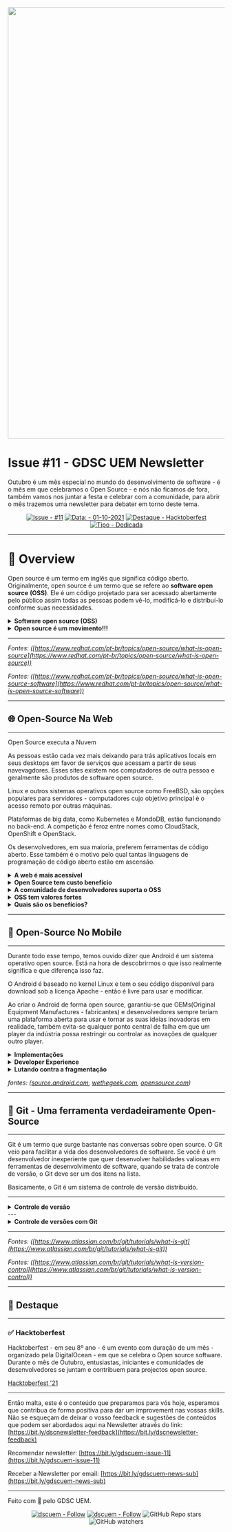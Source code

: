 

 <img src="https://user-images.githubusercontent.com/50568515/130362231-2d2f81a1-e3a5-48bf-8923-308ab0ac80eb.png" width="1000px" />
  <h1 align="left">
    Issue #11 - GDSC UEM Newsletter
  </h1>
Outubro é um mês especial no mundo do desenvolvimento de software - é o mês em que celebramos o Open Source - e nós não ficamos de fora, também vamos nos juntar a festa e celebrar com a comunidade, para abrir o mês trazemos uma newsletter para debater em torno deste tema.

<span align="center">

[![Issue - #11](https://img.shields.io/badge/Issue-%2311-2ea44f)](https://https://github.com/gdscuem/tree/main/2021/)
[![Data: - 01-10-2021](https://img.shields.io/badge/Data%3A-01--10--2021-brightgreen)](https://https://github.com/gdscuem/tree/main/2021/)
[![Destaque - Hacktoberfest](https://img.shields.io/badge/Destaque-Hacktoberfest-yellow)](https://https://github.com/gdscuem/tree/main/2021/) [![Tipo  - Dedicada](https://img.shields.io/badge/Tipo_-Dedicada-blue)](https://https://github.com/gdscuem/tree/main/2021/)

</span>

---

# 👀 Overview

Open source é um termo em inglês que significa código aberto. Originalmente, open source é um termo que se refere ao **software open source** **(OSS)**. Ele é um código projetado para ser acessado abertamente pelo público assim todas as pessoas podem vê-lo, modificá-lo e distribuí-lo conforme suas necessidades.

<details>
<summary><b>Software open source (OSS)</b></summary>

  Agora que já sabemos o que é open source vamos falar do software open source. O software open source ou software de código aberto é o software de computador com o seu código fonte disponibilizado e licenciado com uma licença de código aberto no qual o direito autoral fornece o direito de estudar, modificar e distribuir o software de graça para qualquer um e para qualquer finalidade.

  O software open source é lançado por meio de um tipo de licença específico que disponibiliza legalmente o código-fonte aos usuários finais. Há muitas licenças desse tipo, mas o software geralmente é open source quando:

  - **Ele está disponível no formato de código-fonte sem custos extras**:os utilizadores podem ver o código que compõe o software e fazer qualquer tipo de alteração que quiserem.
  - **O código-fonte pode ser reaproveitado em outros softwares novos**:	qualquer pessoa pode distribuir o próprio programa com base em um código-fonte.
</details>

<details>

<summary><b>Open source é um movimento!!!</b></summary>

    O open source é hoje um movimento tecnológico e uma forma de trabalho que vai além da produção de software. Esse movimento usa os valores e o modelo descentralizado de produção do software open source para descobrir uma maneira inovadora de resolver problemas em suas comunidades e setores.
</details>


---

*Fontes: ([https://www.redhat.com/pt-br/topics/open-source/what-is-open-source](https://www.redhat.com/pt-br/topics/open-source/what-is-open-source))*

*Fontes: ([https://www.redhat.com/pt-br/topics/open-source/what-is-open-source-software](https://www.redhat.com/pt-br/topics/open-source/what-is-open-source-software))*

---

## 🌐 Open-Source Na Web

---
Open Source executa a Nuvem

As pessoas estão cada vez mais deixando para trás aplicativos locais em seus desktops em favor de serviços que acessam a partir de seus navevagdores. Esses sites existem nos computadores de outra pessoa e geralmente são produtos de software open source.

Linux e outros sistemas operativos open source como FreeBSD, são opções populares para servidores - computadores cujo objetivo principal é o acesso remoto por outras máquinas.

Plataformas de big data, como Kubernetes e MondoDB, estão funcionando no back-end. A competição é feroz entre nomes como CloudStack, OpenShift e OpenStack.

Os desenvolvedores, em sua maioria, preferem ferramentas de código aberto. Esse também é o motivo pelo qual tantas linguagens de programação de código aberto estão em ascensão.

<details>
<summary><b>A web é mais acessível</b></summary>

    Graças ao software open source, ficou mais fácil para qualquer pessoa criar seu próprio site. Embora você precise pagar para alguém hospedar seu site e por um nome de domínio, criar o site como tal não precisa custar nada.

    WordPress é um back-end open source para muitos dos sites que você visita online. Você pode pagar por temas ou certos complementos, mas a natureza gratuita e a adaptabilidade ajudaram o Wordpress a se espalhar por toda a web.

    É certo que as pessoas têm a opção de criar seu próprio site gratuitamente desde o início da World Wide Web. O problema é que eles precisavam conhecer uma linguagem de programação como HTML para fazer isso.

    Hoje em dia, você só precisa saber apontar e clicar. Isso mudou as vozes que ouvimos online e quantas estão falando.
</details>

<details>

<summary><b>Open Source tem custo benefício</b></summary>

  The majority of OSS is vast and so the Open-Source web development is freely distributed. But it definitely requires configuration, maintenance, and ongoing support. The tradeoff of OSS is both freedom and flexibility. Unlike the propriety software, this can be either adhered to or extended by the developer who is familiar with the source code. This entire thing is supported by a community of website developers.

  A maioria do software open source é vasta e, portanto, o desenvolvimento web de código aberto é distribuído gratuitamente. Mas definitivamente requer configuração, manutenção e suporte contínuo. A desvantagem do software open source é liberdade e flexibilidade. Ao contrário do software de proprietário, este pode ser seguido ou estendido pelo desenvolvedor que está familiarizado com o código-fonte. Tudo isso é apoiado por uma comunidade de desenvolvedores de sites.
</details>

<details>
<summary><b>A comunidade de desenvolvedores suporta o OSS</b></summary>

    As lojas de desenvolvimento estão constantemente revisando o código de desenvolvimento da web de código aberto que elas suportam. Da mesma forma, existem milhares de desenvolvedores independentes que estão trabalhando no projeto em todo o mundo. Como resultado, há um processo de revisão por pares que garante tanto a segurança quanto a responsabilidade. Caso haja algum problema com a segurança do software, ele pode ser detectado e reparado de acordo.

</details>
<details>
<summary><b>OSS tem valores fortes</b></summary>

    O desenvolvimento da web de código aberto tem lojas e desenvolvedores que possuem valores semelhantes. Em todos os aspectos, eles são considerados os defensores de mais colaboração e voluntariado. Eles acreditam que é benéfico trabalhar juntos para construir produtos gratuitos e de alta qualidade. Esses produtos devem ser acessíveis a organizações com e sem fins lucrativos

</details>
<details>
<summary><b>Quais são os benefícios?</b></summary>

  O desenvolvimento da web de código aberto nos últimos anos ganhou grande força. Não é uma bobagem que a maioria dos sites seja movida por essa tecnologia. É benéfico por alguns motivos:

  1. A primeira grande vantagem é a estabilidade. Os negócios requerem basicamente um ambiente estável para operar. Os usuários de código aberto são livres para usar o software como quiserem e também podem modificá-lo de acordo com suas necessidades.
  2. O valor de compra do desenvolvimento web de código aberto é zero. Ele também oferece atualizações gratuitas e também disponibiliza o código para aqueles entusiastas que desejam modificá-lo. O OSS tem riscos de segurança muito baixos e, portanto, reduz a carga na administração.
  3. O desenvolvimento web de código aberto tem flexibilidade para desenvolver o código-fonte de acordo com os requisitos de negócios. Não há bloqueio de fornecedor e os desenvolvedores podem usar os produtos livremente. Também não haverá problemas de licenciamento.
  4. A velocidade associada ao sistema de software livre realmente aumenta o crescimento da qualidade de qualquer empresa. A implementação de sistemas de software e valores de nível empresarial melhora a qualidade da receita gerada pela empresa.
</details>

---

## 📱 Open-Source No Mobile

---

Durante todo esse tempo, temos ouvido dizer que Android é um sistema operativo open source. Está na hora de descobrirmos o que isso realmente significa e que diferença isso faz.

O Android é baseado no kernel Linux e tem o seu código disponível para download sob a licença Apache - então é livre para usar e modificar.

Ao criar o Android de forma open source, garantiu-se que OEMs(Original Equipment Manufactures - fabricantes) e desenvolvedores sempre teriam uma plataforma aberta para usar e tornar as suas ideias inovadoras em realidade, também evita-se qualquer ponto central de falha em que um player da indústria possa restringir ou controlar as inovações de qualquer outro player.

<details>
<summary><b>Implementações</b></summary>

    De acordo com o [statista](https://www.statista.com/statistics/272698/global-market-share-held-by-mobile-operating-systems-since-2009/) 72.84% dos smartphones a nível mundial usam o Android, este número tem crescido exponencialmente desde 2009 quando o Android só tinha 3.9% do mercado de smartphones - muitos fabricantes de dispositivos móveis manifestaram interesse no android desde o início e continuam lançando smartphones android até hoje, ao lançarem seus smartphones baseados no android, eles garantem uma grande base de aplicações para os utilizadores finais sem necessidade de despender muito esforço no desenvolvimento de um sistema operativo. Já que o código do Android está disponível para baixar e modificar, têm surgido mais e mais variantes do sistema operativo, adaptadas para diferentes plataformas de hardware, como descodificadores, geleiras ou até máquinas de lavar rodando Android.

</details>
<details>
<summary><b>Developer Experience</b></summary>

    A primeira coisa a ter em conta ao desenvolver para uma plataforma, geralmente é o IDE, bem, o Android já possui um IDE oficial. Estou a falar do [Android Studio](https://developer.android.com/studio/intro), que foi desenvolvido especificamente para o Android para acelerar seu desenvolvimento e ajudá-lo a criar os aplicativos da mais alta qualidade para cada dispositivo Android. Ele conta com diversos recursos que aumentam a sua produtividade, tais como: um emulador rápido e rico em recursos, Um ambiente unificado onde você pode desenvolver para todos os dispositivos Android, Ferramentas de Linting para detectar desempenho, usabilidade, compatibilidade de versão e outros problemas, e muitos [mais recursos](https://developer.android.com/studio/intro).

    Devido ao seu vasto ecossistema e à diversa comunidade, desenvolver para Android, não é uma tarefa bastante complicada. A documentação é bastante abrangente e isso facilita na hora de saber quais APIs os devs podem usar no seu código - por exemplo, se um dev quer que a sua app use a camera ele/a pode examinar a documentação para achar a função apropriada para isso e depois chamar-la no seu código para acessar a camera.

</details>
<details>
<summary><b>Lutando contra a fragmentação</b></summary>

    Pelo facto de haver liberdade para alterar o código-fonte do Android, há um perigo potencial de que se todos pegassem o código e fizessem o que quisessem com ele, a padronização seria impossível. Daí surgiu o CTS (Compatibility Test Suit) que é um conjunto de testes baseado no framework JUnit e valida a implementação Android adaptada. Então, mesmo que o Android possa ser adaptado como desejado, existe um SO padrão e a nova implementação deve estar em conformidade com ele antes de ser chamada de Android. Isso torna o Android muito fácil de adaptar e implementar para novas plataformas de hardware e os usuários podem ter certeza de que os aplicativos da loja serão executados em seus dispositivos Android específicos.

    Além disso, cada versão do Android (como 1.5 ou 8.1) tem uma branch correspondente na open source tree. A branc mais recente é considerada a branch da versão estável actual. Esta é a branch que os fabricantes usam em seus dispositivos.

    Em simultâneo, existe uma branch experimental actual, que é onde as contribuições especulativas, como grandes recursos de próxima geração, são desenvolvidos. Bug fixes e outras contribuições podem ser incluídas na branch estável da branch experimental conforme apropriado.

    Finalmente, o Google trabalha na próxima versão do Android em conjunto com o desenvolvimento de um [flagship device](https://www.androidauthority.com/what-is-a-flagship-710803/). Algumas partes da próxima versão são desenvolvidas em uma branch privada para não desviar o foco na versão estável enquanto se cria a próxima versão da plataforma - isso permite com que devs e OEMs usem uma única versão sem rastrear o trabalho futuro inacabado apenas para acompanhar. Outras partes do sistema Android que não estão relacionadas à compatibilidade de aplicativos são desenvolvidas abertamente. Estas branches puxam mudanças das branches experimental e estável conforme apropriado.

    A inovação contínua pela comunidade de código aberto e - claro - o Google levou o Android a essas alturas, e a marcha continua.
</details>

*fontes: ([source.android.com](https://source.android.com/setup/start/faqs), [wethegeek.com](https://wethegeek.com/why-is-android-called-open-source-operating-system/), [opensource.com](https://opensource.com/business/14/7/how-open-sourcing-android-made-it-mobile-market-leader))*

---

## 📌 **Git - Uma ferramenta verdadeiramente Open-Source**

---

Git é um termo que surge bastante nas conversas sobre open source. O Git veio para facilitar a vida dos desenvolvedores de software. Se você é um desenvolvedor inexperiente que quer desenvolver habilidades valiosas em ferramentas de desenvolvimento de software, quando se trata de controle de versão, o Git deve ser um dos itens na lista.

Basicamente, o Git é um sistema de controle de versão distribuído.

---

<details>
<summary><b>Controle de versão</b></summary>

    O controle de versão, também conhecido como controle de fonte, é a prática de rastrear e gerenciar as alterações em um código de software. Os sistemas de controle de versão são ferramentas de software que ajudam as equipes de desenvolvedores de software a gerenciar as alterações ao código-fonte ao longo do tempo.

    O software de controle de versão mantém registro de todas as modificações no código em um tipo especial de banco de dados. Se um erro for cometido, os desenvolvedores podem voltar no tempo e comparar versões anteriores do código para ajudar a corrigir o erro enquanto diminuem interrupções para todos os membros da equipe.

    Para quase todos os projetos de software, o código-fonte é como uma mina de ouro: um bem precioso com valor deve ser protegido. O controle de versão protege o código-fonte contra catástrofes e a possível degradação causada por erro humano e consequências ruins.

    Desenvolvedores de software que trabalham em equipes estão sempre escrevendo novo código-fonte e modificando código-fonte existente.

    O software de controle de versão é uma parte essencial do dia a dia das práticas profissionais da equipe de software moderna. Assim que ficam acostumados com os benefícios avançados dos sistemas de controle de versão, muitos desenvolvedores não considerariam trabalhar sem ele mesmo para projetos que não são de software.

    Veja o artigo completo sobre controle de versões no link a baixo:

    *Link: [https://www.atlassian.com/br/git/tutorials/what-is-version-control](https://www.atlassian.com/br/git/tutorials/what-is-version-control)*

</details>
    ---

<details>
<summary><b>Controle de versões com Git</b></summary>

    De longe, o sistema de controle de versão moderno mais usado no mundo hoje é o Git. **O Git é um projeto de código aberto** maduro e com manutenção ativa desenvolvido em 2005 por Linus Torvalds, o famoso criador do kernel do sistema operacional Linux.

    Um número impressionante de projetos de software depende do Git para controle de versão, incluindo projetos comerciais e de código-fonte aberto.

    Tendo uma arquitetura distribuída, o Git é um exemplo de DVCS (Sistema de Controle de Versão Distribuído). Em vez de ter apenas um único local para o histórico completo da versão do software, no Git, a cópia de trabalho de todo desenvolvedor do código também é um repositório que pode conter o histórico completo de todas as alterações.

    Hoje, o Git é a melhor escolha para a maioria das equipes de software. O  Git tem a funcionalidade, desempenho, segurança e flexibilidade que a maioria das equipes e desenvolvedores individuais precisa. O Git é a ferramenta mais adotada da categoria. o Git é um padrão.

    Veja todos beneficios do uso do Git e o porquê dele ser considerado o melhor sistema para controle de versões no link a baixo:

    ---

    *Link: [https://www.atlassian.com/br/git/tutorials/what-is-git](https://www.atlassian.com/br/git/tutorials/what-is-git)*
</details>

---

*Fontes: ([https://www.atlassian.com/br/git/tutorials/what-is-git](https://www.atlassian.com/br/git/tutorials/what-is-git))*

*Fontes: ([https://www.atlassian.com/br/git/tutorials/what-is-version-control](https://www.atlassian.com/br/git/tutorials/what-is-version-control))*

---

## 🎯 Destaque

---

### ✅ Hacktoberfest

Hacktoberfest - em seu 8º ano - é um evento com duração de um mês - organizado pela DigitalOcean - em que se celebra o Open source software. Durante o mês de Outubro, entusiastas, iniciantes e comunidades de desenvolvedores se juntam e contribuem para projectos open source.

[Hacktoberfest '21](https://hacktoberfest.digitalocean.com/)

---

Então malta, este é o conteúdo que preparamos para vós hoje, esperamos que contribua de forma positiva para dar um improvement nas vossas skills. Não se esqueçam de deixar o vosso feedback e sugestões de conteúdos que podem ser abordados aqui na Newsletter através do link: [https://bit.ly/dscnewsletter-feedback](https://bit.ly/dscnewsletter-feedback)

Recomendar newsletter: [https://bit.ly/gdscuem-issue-11](https://bit.ly/gdscuem-issue-11)

Receber a Newsletter por email: [https://bit.ly/gdscuem-news-sub](https://bit.ly/gdscuem-news-sub)

---
Feito com 💙 pelo GDSC UEM.
<p align="center">
  <a href="https://twitter.com/gdscuem"><img src="https://img.shields.io/badge/gdscuem-Follow-1DA1F2?logo=Twitter" alt="dscuem - Follow"></a>
  <a href="https://instagram.com/gdscuem"><img src="https://img.shields.io/badge/gdscuem-Follow-E4405F?logo=Instagram" alt="dscuem - Follow"></a>
  <img alt="GitHub Repo stars" src="https://img.shields.io/github/stars/gdscuem?style=social">
  <img alt="GitHub watchers" src="https://img.shields.io/github/watchers/gdscuem?style=social">

</p>
